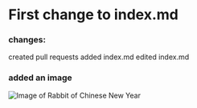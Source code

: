 # First change to index.md
### changes:
created pull requests
added index.md
edited index.md

### added an image
![Image of Rabbit of Chinese New Year](https://images.mypandit.com/myPandit_web/images/Content/Rabbit-astrology.webp)

